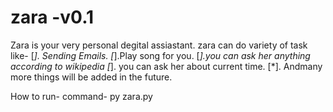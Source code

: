 # zara -v0.1
Zara is your very personal degital assiastant.
zara can do variety of task like-
[*]. Sending Emails.
[*].Play song for you.
[*].you can ask her anything according to wikipedia
[*]. you can ask her about current time.
[*]. Andmany more things will be added  in the future.

How to run-
command- py zara.py

